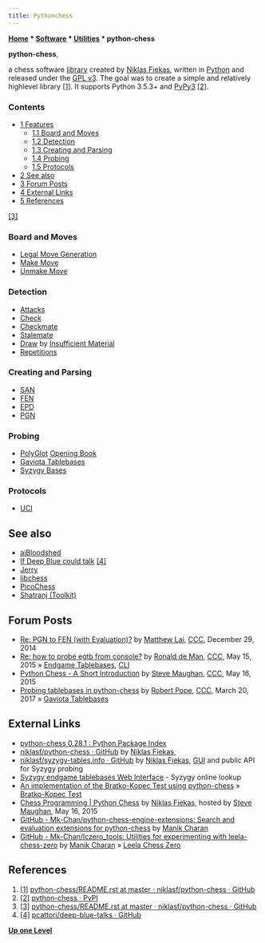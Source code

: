 ```yaml
---
title: Pythonchess
---
```

**[Home](Home "Home") \* [Software](Software "Software") \* [Utilities](Utilities "Utilities") \* python-chess**


**python-chess**,  

a chess software [library](https://en.wikipedia.org/wiki/Library_(computing)) created by [Niklas Fiekas](Niklas_Fiekas "Niklas Fiekas"), written in [Python](Python "Python") and released under the [GPL v3](Free_Software_Foundation#GPL "Free Software Foundation"). The goal was to create a simple and relatively highlevel library <a id="cite-note-1" href="#cite-ref-1">[1]</a>. It supports Python 3.5.3+ and [PyPy3](https://en.wikipedia.org/wiki/PyPy) <a id="cite-note-2" href="#cite-ref-2">[2]</a>.



### Contents


* [1 Features](#features)
	+ [1.1 Board and Moves](#board-and-moves)
	+ [1.2 Detection](#detection)
	+ [1.3 Creating and Parsing](#creating-and-parsing)
	+ [1.4 Probing](#probing)
	+ [1.5 Protocols](#protocols)
* [2 See also](#see-also)
* [3 Forum Posts](#forum-posts)
* [4 External Links](#external-links)
* [5 References](#references)






<a id="cite-note-3" href="#cite-ref-3">[3]</a>



### Board and Moves


* [Legal Move Generation](Move_Generation#Legal "Move Generation")
* [Make Move](Make_Move "Make Move")
* [Unmake Move](Unmake_Move "Unmake Move")


### Detection


* [Attacks](Attacks "Attacks")
* [Check](Check "Check")
* [Checkmate](Checkmate "Checkmate")
* [Stalemate](Stalemate "Stalemate")
* [Draw](Draw_Evaluation "Draw Evaluation") by [Insufficient Material](Material#InsufficientMaterial "Material")
* [Repetitions](Repetitions "Repetitions")


### Creating and Parsing


* [SAN](Algebraic_Chess_Notation#SAN "Algebraic Chess Notation")
* [FEN](Forsyth-Edwards_Notation "Forsyth-Edwards Notation")
* [EPD](Extended_Position_Description "Extended Position Description")
* [PGN](Portable_Game_Notation "Portable Game Notation")


### Probing


* [PolyGlot](PolyGlot "PolyGlot") [Opening Book](Opening_Book "Opening Book")
* [Gaviota Tablebases](Gaviota_Tablebases "Gaviota Tablebases")
* [Syzygy Bases](Syzygy_Bases "Syzygy Bases")


### Protocols


* [UCI](UCI "UCI")


## See also


* [aiBloodshed](AiBloodshed "AiBloodshed")
* [If Deep Blue could talk](index.php?title=If_Deep_Blue_could_talk&action=edit&redlink=1 "If Deep Blue could talk (page does not exist)") <a id="cite-note-4" href="#cite-ref-4">[4]</a>
* [Jerry](Jerry "Jerry")
* [libchess](Libchess "Libchess")
* [PicoChess](PicoChess "PicoChess")
* [Shatranj (Toolkit)](Shatranj_(Toolkit) "Shatranj (Toolkit)")


## Forum Posts


* [Re: PGN to FEN (with Evaluation)?](http://www.talkchess.com/forum/viewtopic.php?t=54779&start=4) by [Matthew Lai](Matthew_Lai "Matthew Lai"), [CCC](CCC "CCC"), December 29, 2014
* [Re: how to probe egtb from console?](http://www.talkchess.com/forum/viewtopic.php?t=56363&start=3) by [Ronald de Man](Ronald_de_Man "Ronald de Man"), [CCC](CCC "CCC"), May 15, 2015 » [Endgame Tablebases](Endgame_Tablebases "Endgame Tablebases"), [CLI](CLI "CLI")
* [Python Chess - A Short Introduction](http://www.talkchess.com/forum/viewtopic.php?t=56379) by [Steve Maughan](Steve_Maughan "Steve Maughan"), [CCC](CCC "CCC"), May 16, 2015
* [Probing tablebases in python-chess](http://www.talkchess.com/forum/viewtopic.php?t=63504) by [Robert Pope](Robert_Pope "Robert Pope"), [CCC](CCC "CCC"), March 20, 2017 » [Gaviota Tablebases](Gaviota_Tablebases "Gaviota Tablebases")


## External Links


* [python-chess 0.28.1 : Python Package Index](https://pypi.python.org/pypi/python-chess)
* [niklasf/python-chess · GitHub](https://github.com/niklasf/python-chess) by [Niklas Fiekas](Niklas_Fiekas "Niklas Fiekas"),
* [niklasf/syzygy-tables.info · GitHub](https://github.com/niklasf/syzygy-tables.info) by [Niklas Fiekas](Niklas_Fiekas "Niklas Fiekas"), [GUI](GUI "GUI") and public API for Syzygy probing
* [Syzygy endgame tablebases Web Interface](https://syzygy-tables.info/) - Syzygy online lookup
* [An implementation of the Bratko-Kopec Test using python-chess](https://gist.github.com/niklasf/73c9565719d124af64ff) » [Bratko-Kopec Test](Bratko-Kopec_Test "Bratko-Kopec Test")
* [Chess Programming | Python Chess](http://www.chessprogramming.net/python-chess/) by [Niklas Fiekas](Niklas_Fiekas "Niklas Fiekas"), hosted by [Steve Maughan](Steve_Maughan "Steve Maughan"), May 16, 2015
* [GitHub - Mk-Chan/python-chess-engine-extensions: Search and evaluation extensions for python-chess](https://github.com/Mk-Chan/python-chess-engine-extensions) by [Manik Charan](Manik_Charan "Manik Charan")
* [GitHub - Mk-Chan/lczero\_tools: Utilities for experimenting with leela-chess-zero](https://github.com/Mk-Chan/lczero_tools) by [Manik Charan](Manik_Charan "Manik Charan") » [Leela Chess Zero](Leela_Chess_Zero "Leela Chess Zero")


## References


1. <a id="cite-ref-1" href="#cite-note-1">[1]</a> [python-chess/README.rst at master · niklasf/python-chess · GitHub](https://github.com/niklasf/python-chess/blob/master/README.rst)
2. <a id="cite-ref-2" href="#cite-note-2">[2]</a> [python-chess · PyPI](https://pypi.org/project/python-chess/)
3. <a id="cite-ref-3" href="#cite-note-3">[3]</a> [python-chess/README.rst at master · niklasf/python-chess · GitHub](https://github.com/niklasf/python-chess/blob/master/README.rst)
4. <a id="cite-ref-4" href="#cite-note-4">[4]</a> [pcattori/deep-blue-talks · GitHub](https://github.com/pcattori/deep-blue-talks)

**[Up one Level](Utilities "Utilities")**







 
